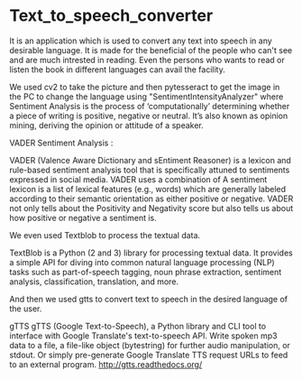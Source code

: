 # Text_to_speech_converter

It is an application which is used to convert any text into speech in any desirable language. It is made for the beneficial of the people who can't see and are much intrested in reading. Even the persons who wants to read or listen the book in different languages can avail the facility. 

We used cv2 to take the picture and then pytesseract to get the image in the PC to change the language using "SentimentIntensityAnalyzer" where Sentiment Analysis is the process of ‘computationally’ determining whether a piece of writing is positive, negative or neutral. It’s also known as opinion mining, deriving the opinion or attitude of a speaker.

VADER Sentiment Analysis :

VADER (Valence Aware Dictionary and sEntiment Reasoner) is a lexicon and rule-based sentiment analysis tool that is specifically attuned to sentiments expressed in social media. VADER uses a combination of A sentiment lexicon is a list of lexical features (e.g., words) which are generally labeled according to their semantic orientation as either positive or negative. VADER not only tells about the Positivity and Negativity score but also tells us about how positive or negative a sentiment is.

We even used Textblob to process the textual data. 

TextBlob is a Python (2 and 3) library for processing textual data. It provides a simple API for diving into common natural language processing (NLP) tasks such as part-of-speech tagging, noun phrase extraction, sentiment analysis, classification, translation, and more.

And then we used gtts to convert text to speech in the desired language of the user. 

gTTS
gTTS (Google Text-to-Speech), a Python library and CLI tool to interface with Google Translate's text-to-speech API. Write spoken mp3 data to a file, a file-like object (bytestring) for further audio manipulation, or stdout. Or simply pre-generate Google Translate TTS request URLs to feed to an external program. http://gtts.readthedocs.org/
